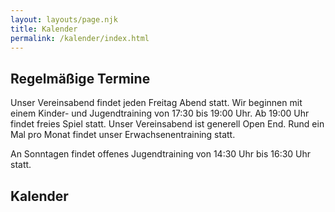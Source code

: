 ```yaml
---
layout: layouts/page.njk
title: Kalender
permalink: /kalender/index.html
---
```

## Regelmäßige Termine

Unser Vereinsabend findet jeden Freitag Abend statt. Wir beginnen mit einem Kinder- und Jugendtraining von 17:30 bis 19:00 Uhr. Ab 19:00 Uhr findet freies Spiel statt. Unser Vereinsabend ist generell Open End. Rund ein Mal pro Monat findet unser Erwachsenentraining statt.

A﻿n Sonntagen findet offenes Jugendtraining von 14:30 Uhr bis 16:30 Uhr statt.

## Kalender

